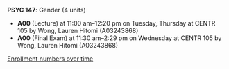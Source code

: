 **PSYC 147**: Gender (4 units)

- **A00** (Lecture) at 11:00 am–12:20 pm on Tuesday, Thursday at CENTR 105 by Wong, Lauren Hitomi (A03243868)
- **A00** (Final Exam) at 11:30 am–2:29 pm on Wednesday at CENTR 105 by Wong, Lauren Hitomi (A03243868)

[Enrollment numbers over time](./PSYC147.tsv)
